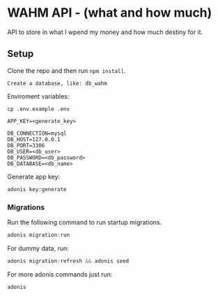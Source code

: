 # WAHM API - (what and how much)

API to store in what I wpend my money and how much destiny for it.


## Setup

Clone the repo and then run `npm install`.

```
Create a database, like: db_wahm
```

Enviroment variables:
```
cp .env.example .env
```

```
APP_KEY=<generate_key>

DB_CONNECTION=mysql
DB_HOST=127.0.0.1
DB_PORT=3306
DB_USER=<db_user>
DB_PASSWORD=<db_password>
DB_DATABASE=<db_name>

```

Generate app key:
```bash
adonis key:generate
```


### Migrations

Run the following command to run startup migrations.

```js
adonis migration:run
```

For dummy data, run:
```js
adonis migration:refresh && adonis seed 
```

For more adonis commands just run:
```js
adonis
```
